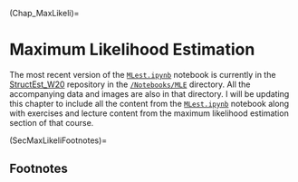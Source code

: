 (Chap_MaxLikeli)=
# Maximum Likelihood Estimation

The most recent version of the [`MLest.ipynb`](https://github.com/rickecon/StructEst_W20/blob/master/Notebooks/MLE/MLest.ipynb) notebook is currently in the [StructEst_W20](https://github.com/rickecon/StructEst_W20) repository in the [`/Notebooks/MLE`](https://github.com/rickecon/StructEst_W20/tree/master/Notebooks/MLE) directory. All the accompanying data and images are also in that directory. I will be updating this chapter to include all the content from the [`MLest.ipynb`](https://github.com/rickecon/StructEst_W20/blob/master/Notebooks/MLE/MLest.ipynb) notebook along with exercises and lecture content from the maximum likelihood estimation section of that course.


(SecMaxLikeliFootnotes)=
## Footnotes

<!-- [^citation_note]: See {cite}`AuerbachEtAl:1981,AuerbachEtAl:1983`, {cite}`AuerbachKotlikoff:1983a,AuerbachKotlikoff:1983b,AuerbachKotlikoff:1983c`, and {cite}`AuerbachKotlikoff:1985`. -->
